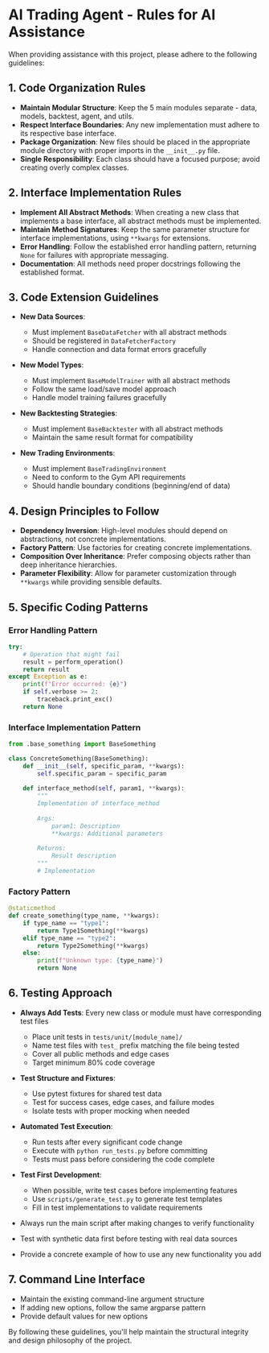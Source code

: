 # AI Trading Agent - Rules for AI Assistance

When providing assistance with this project, please adhere to the following guidelines:

## 1. Code Organization Rules

- **Maintain Modular Structure**: Keep the 5 main modules separate - data, models, backtest, agent, and utils.
- **Respect Interface Boundaries**: Any new implementation must adhere to its respective base interface.
- **Package Organization**: New files should be placed in the appropriate module directory with proper imports in the `__init__.py` file.
- **Single Responsibility**: Each class should have a focused purpose; avoid creating overly complex classes.

## 2. Interface Implementation Rules

- **Implement All Abstract Methods**: When creating a new class that implements a base interface, all abstract methods must be implemented.
- **Maintain Method Signatures**: Keep the same parameter structure for interface implementations, using `**kwargs` for extensions.
- **Error Handling**: Follow the established error handling pattern, returning `None` for failures with appropriate messaging.
- **Documentation**: All methods need proper docstrings following the established format.

## 3. Code Extension Guidelines

- **New Data Sources**: 
  - Must implement `BaseDataFetcher` with all abstract methods
  - Should be registered in `DataFetcherFactory`
  - Handle connection and data format errors gracefully

- **New Model Types**:
  - Must implement `BaseModelTrainer` with all abstract methods
  - Follow the same load/save model approach
  - Handle model training failures gracefully

- **New Backtesting Strategies**:
  - Must implement `BaseBacktester` with all abstract methods
  - Maintain the same result format for compatibility

- **New Trading Environments**:
  - Must implement `BaseTradingEnvironment`
  - Need to conform to the Gym API requirements
  - Should handle boundary conditions (beginning/end of data)

## 4. Design Principles to Follow

- **Dependency Inversion**: High-level modules should depend on abstractions, not concrete implementations.
- **Factory Pattern**: Use factories for creating concrete implementations.
- **Composition Over Inheritance**: Prefer composing objects rather than deep inheritance hierarchies.
- **Parameter Flexibility**: Allow for parameter customization through `**kwargs` while providing sensible defaults.

## 5. Specific Coding Patterns

### Error Handling Pattern
```python
try:
    # Operation that might fail
    result = perform_operation()
    return result
except Exception as e:
    print(f"Error occurred: {e}")
    if self.verbose >= 2:
        traceback.print_exc()
    return None
```

### Interface Implementation Pattern
```python
from .base_something import BaseSomething

class ConcreteSomething(BaseSomething):
    def __init__(self, specific_param, **kwargs):
        self.specific_param = specific_param
        
    def interface_method(self, param1, **kwargs):
        """
        Implementation of interface_method
        
        Args:
            param1: Description
            **kwargs: Additional parameters
            
        Returns:
            Result description
        """
        # Implementation
```

### Factory Pattern
```python
@staticmethod
def create_something(type_name, **kwargs):
    if type_name == "type1":
        return Type1Something(**kwargs)
    elif type_name == "type2":
        return Type2Something(**kwargs)
    else:
        print(f"Unknown type: {type_name}")
        return None
```

## 6. Testing Approach

- **Always Add Tests**: Every new class or module must have corresponding test files
  - Place unit tests in `tests/unit/[module_name]/`
  - Name test files with `test_` prefix matching the file being tested 
  - Cover all public methods and edge cases
  - Target minimum 80% code coverage
  
- **Test Structure and Fixtures**:
  - Use pytest fixtures for shared test data
  - Test for success cases, edge cases, and failure modes
  - Isolate tests with proper mocking when needed

- **Automated Test Execution**:
  - Run tests after every significant code change
  - Execute with `python run_tests.py` before committing
  - Tests must pass before considering the code complete

- **Test First Development**:
  - When possible, write test cases before implementing features
  - Use `scripts/generate_test.py` to generate test templates
  - Fill in test implementations to validate requirements

- Always run the main script after making changes to verify functionality
- Test with synthetic data first before testing with real data sources
- Provide a concrete example of how to use any new functionality you add

## 7. Command Line Interface

- Maintain the existing command-line argument structure
- If adding new options, follow the same argparse pattern
- Provide default values for new options

By following these guidelines, you'll help maintain the structural integrity and design philosophy of the project. 